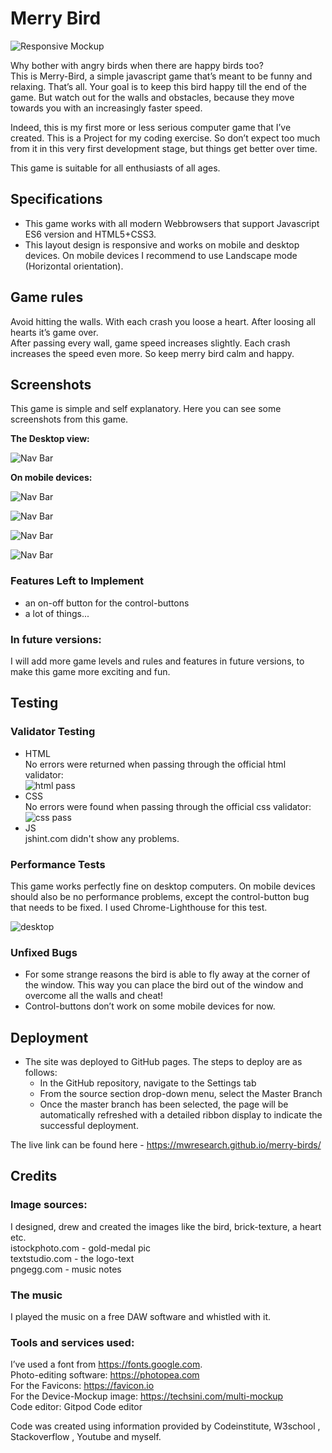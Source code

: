 # Merry Bird

![Responsive Mockup](https://mwresearch.github.io/merry-birds/doc_assets/cover.webp)

Why bother with angry birds when there are happy birds too?  
This is Merry-Bird, a simple javascript game that’s meant to be funny and relaxing. That’s all.
Your goal is to keep this bird happy till the end of the game. But watch out for the walls and obstacles, because they move towards you with an increasingly faster speed.

Indeed, this is my first more or less serious computer game that I’ve created. This is a Project for my coding exercise. So don’t expect too much from it in this very first development stage, but things get better over time.

This game is suitable for all enthusiasts of all ages.

## Specifications

- This game works with all modern Webbrowsers that support Javascript ES6 version and HTML5+CSS3.
- This layout  design is responsive and works on mobile and desktop devices. On mobile devices I recommend to use Landscape mode (Horizontal orientation).

## Game rules 

Avoid hitting the walls. With each crash you loose a heart.   After loosing all hearts it’s game over.  
After passing every wall, game speed increases slightly.  Each crash increases the speed even more.
So keep merry bird calm and happy.

## Screenshots

This game is simple and self explanatory. Here you can see some screenshots from this game.

__The Desktop view:__

![Nav Bar](https://mwresearch.github.io/merry-birds/doc_assets/dekstop-view.jpeg)

__On mobile devices:__

![Nav Bar](https://mwresearch.github.io/merry-birds/doc_assets/mobile-view.png)

![Nav Bar](https://mwresearch.github.io/merry-birds/doc_assets/start-message.jpeg)

![Nav Bar](https://mwresearch.github.io/merry-birds/doc_assets/hit-message.jpeg)

![Nav Bar](https://mwresearch.github.io/merry-birds/doc_assets/won-message.jpeg)

### Features Left to Implement

- an on-off button for the control-buttons
- a lot of things...

### In future versions:
I will add more game levels and rules and features in future versions, to make this game more exciting and fun. 

## Testing 

### Validator Testing 

- HTML  
No errors were returned when passing through the official html validator:   
![html pass](https://mwresearch.github.io/merry-birds/doc_assets/html-valid.png)
- CSS  
No errors were found when passing through the official  css validator:  
![css pass](https://mwresearch.github.io/merry-birds/doc_assets/css-valid.png)
- JS  
jshint.com didn't show any problems.

### Performance Tests

This game works perfectly fine on desktop computers. On mobile devices should also be no performance problems, except the control-button bug that needs to be fixed.
I used Chrome-Lighthouse for this test.  

![desktop](https://mwresearch.github.io/merry-birds/doc_assets/lighthouse-desktop.png)

### Unfixed Bugs

- For some strange reasons the bird is able to fly away at  the corner of the window. This way you can place the bird out of the window and overcome all the walls and cheat!
- Control-buttons don’t work on some mobile devices for now.

## Deployment 

- The site was deployed to GitHub pages. The steps to deploy are as follows: 
  - In the GitHub repository, navigate to the Settings tab 
  - From the source section drop-down menu, select the Master Branch
  - Once the master branch has been selected, the page will be automatically refreshed with a detailed ribbon display to indicate the successful deployment. 

The live link can be found here - https://mwresearch.github.io/merry-birds/


## Credits 

### Image sources: 
I designed, drew and created the images like the bird, brick-texture, a heart etc.  
istockphoto.com - gold-medal pic  
textstudio.com - the logo-text  
pngegg.com - music notes


### The music
I played the music on a free DAW software and whistled with it.

### Tools and services used:
I’ve used a font from https://fonts.google.com.   
Photo-editing software: https://photopea.com  
For the Favicons: https://favicon.io  
For the Device-Mockup image: https://techsini.com/multi-mockup  
Code editor: Gitpod Code editor  

Code was created using information provided by Codeinstitute, W3school , Stackoverflow , Youtube and myself.

